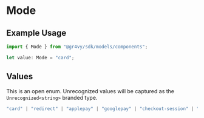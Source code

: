 # Mode

## Example Usage

```typescript
import { Mode } from "@gr4vy/sdk/models/components";

let value: Mode = "card";
```

## Values

This is an open enum. Unrecognized values will be captured as the `Unrecognized<string>` branded type.

```typescript
"card" | "redirect" | "applepay" | "googlepay" | "checkout-session" | "click-to-pay" | "gift-card" | "bank" | Unrecognized<string>
```
